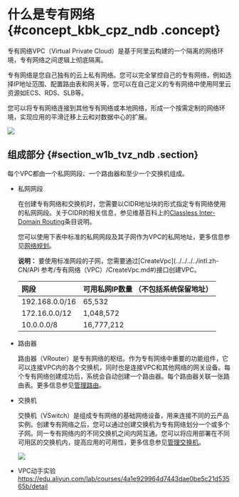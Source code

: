 # 什么是专有网络 {#concept_kbk_cpz_ndb .concept}

专有网络VPC（Virtual Private Cloud）是基于阿里云构建的一个隔离的网络环境，专有网络之间逻辑上彻底隔离。



专有网络是您自己独有的云上私有网络。您可以完全掌控自己的专有网络，例如选择IP地址范围、配置路由表和网关等，您可以在自己定义的专有网络中使用阿里云资源如ECS、RDS、SLB等。

您可以将专有网络连接到其他专有网络或本地网络，形成一个按需定制的网络环境，实现应用的平滑迁移上云和对数据中心的扩展。

![](http://static-aliyun-doc.oss-cn-hangzhou.aliyuncs.com/assets/img/2427/1533055292805_zh-CN.png)

## 组成部分 {#section_w1b_tvz_ndb .section}

每个VPC都由一个私网网段、一个路由器和至少一个交换机组成。

-   私网网段

    在创建专有网络和交换机时，您需要以CIDR地址块的形式指定专有网络使用的私网网段。关于CIDR的相关信息，参见维基百科上的[Classless Inter-Domain Routing](https://en.wikipedia.org/wiki/Classless_Inter-Domain_Routing)条目说明。

    您可以使用下表中标准的私网网段及其子网作为VPC的私网地址，更多信息参见[网络规划](../../../../intl.zh-CN/最佳实践/网络规划.md#)。

    **说明：** 要使用标准网段的子网，您需要通过[CreateVpc](../../../../intl.zh-CN/API 参考/专有网络（VPC）/CreateVpc.md#)接口创建VPC。

    |网段|可用私网IP数量 （不包括系统保留地址）|
    |:-|:-------------------|
    |192.168.0.0/16|65,532|
    |172.16.0.0/12|1,048,572|
    |10.0.0.0/8|16,777,212|

-   路由器

    路由器（VRouter）是专有网络的枢纽。作为专有网络中重要的功能组件，它可以连接VPC内的各个交换机，同时也是连接VPC和其他网络的网关设备。每个专有网络创建成功后，系统会自动创建一个路由器。每个路由器关联一张路由表。更多信息参见[管理路由](../../../../intl.zh-CN/用户指南/管理路由.md#)。

-   交换机

    交换机（VSwitch）是组成专有网络的基础网络设备，用来连接不同的云产品实例。创建专有网络之后，您可以通过创建交换机为专有网络划分一个或多个子网。同一专有网络内的不同交换机之间内网互通。您可以将应用部署在不同可用区的交换机内，提高应用的可用性，更多信息参见[管理交换机](../../../../intl.zh-CN/用户指南/管理交换机.md#)。

    ![](http://static-aliyun-doc.oss-cn-hangzhou.aliyuncs.com/assets/img/2427/15330552922749_zh-CN.png)

-   VPC动手实验
    https://edu.aliyun.com/lab/courses/4a1e929964d7443dae0be5c21d53565b/detail
